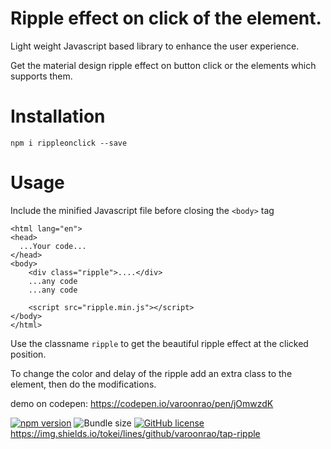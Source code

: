 # Ripple effect on click of the element.
Light weight Javascript based library to enhance the user experience.

Get the material design ripple effect on button click or the elements which
supports them.

# Installation

`npm i rippleonclick --save`

# Usage

Include the minified Javascript file before closing the  `<body>` tag

```
<html lang="en">
<head>
  ...Your code...
</head>
<body>
    <div class="ripple">....</div>
    ...any code 
    ...any code
    
    <script src="ripple.min.js"></script>
</body>
</html>

```

Use the classname `ripple` to get the beautiful ripple effect at the clicked
position. 

To change the color and delay of the ripple add an extra class to the element,
then do the modifications.

demo on codepen:
https://codepen.io/varoonrao/pen/jOmwzdK


[![npm version](https://img.shields.io/npm/v/useripple.svg?color=blue)](https://www.npmjs.com/package/rippleonclick) ![Bundle size](https://img.shields.io/bundlephobia/min/rippleonclick) [![GitHub license](https://img.shields.io/npm/l/useripple.svg?color=blue)](https://github.com/varoonrao/tap-ripple) https://img.shields.io/tokei/lines/github/varoonrao/tap-ripple
